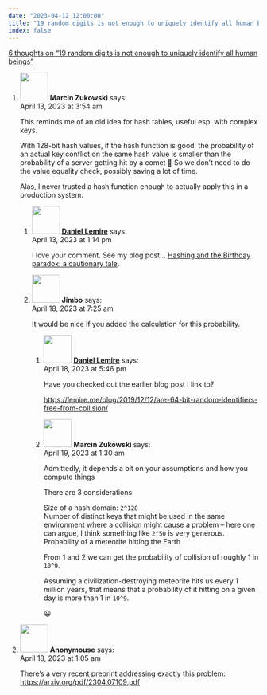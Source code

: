 ```yaml
---
date: "2023-04-12 12:00:00"
title: "19 random digits is not enough to uniquely identify all human beings"
index: false
---
```


[6 thoughts on &ldquo;19 random digits is not enough to uniquely identify all human beings&rdquo;](/lemire/blog/2023/04-12-19-random-digits-is-not-enough-to-uniquely-identify-all-human-beings)

<ol class="comment-list">
<li id="comment-650684" class="comment even thread-even depth-1 parent">
<div class="comment-author vcard">
<img alt src="https://secure.gravatar.com/avatar/00a25d326bd48185eb262e648f946681?s=56&#038;d=mm&#038;r=g" srcset="https://secure.gravatar.com/avatar/00a25d326bd48185eb262e648f946681?s=112&#038;d=mm&#038;r=g 2x" class="avatar avatar-56 photo" height="56" width="56" decoding="async" /> <b class="fn">Marcin Zukowski</b> <span class="says">says:</span> </div>
<div class="comment-metadata"><time datetime="2023-04-13T03:54:34+00:00">April 13, 2023 at 3:54 am</time></a> </div>
<div class="comment-content">
<p>This reminds me of an old idea for hash tables, useful esp. with complex keys.</p>
<p>With 128-bit hash values, if the hash function is good, the probability of an actual key conflict on the same hash value is smaller than the probability of a server getting hit by a comet 🙂 So we don&rsquo;t need to do the value equality check, possibly saving a lot of time.</p>
<p>Alas, I never trusted a hash function enough to actually apply this in a production system.</p>
</div>
<ol class="children">
<li id="comment-650710" class="comment byuser comment-author-lemire bypostauthor odd alt depth-2">
<div class="comment-author vcard">
<img alt src="https://secure.gravatar.com/avatar/2ca999bef9535950f5b84281a4dab006?s=56&#038;d=mm&#038;r=g" srcset="https://secure.gravatar.com/avatar/2ca999bef9535950f5b84281a4dab006?s=112&#038;d=mm&#038;r=g 2x" class="avatar avatar-56 photo" height="56" width="56" decoding="async" /> <b class="fn"><a href="https://lemire.me/en/" class="url" rel="ugc">Daniel Lemire</a></b> <span class="says">says:</span> </div>
<div class="comment-metadata"><time datetime="2023-04-13T13:14:54+00:00">April 13, 2023 at 1:14 pm</time></a> </div>
<div class="comment-content">
<p>I love your comment. See my blog post&#8230; <a href="https://lemire.me/blog/2013/06/17/hashing-and-the-birthday-paradox-cautionary-tale/" rel="ugc">Hashing and the Birthday paradox: a cautionary tale</a>.</p>
</div>
</li>
<li id="comment-650967" class="comment even depth-2 parent">
<div class="comment-author vcard">
<img alt src="https://secure.gravatar.com/avatar/046f724891fd8da6b314b6517fec423b?s=56&#038;d=mm&#038;r=g" srcset="https://secure.gravatar.com/avatar/046f724891fd8da6b314b6517fec423b?s=112&#038;d=mm&#038;r=g 2x" class="avatar avatar-56 photo" height="56" width="56" loading="lazy" decoding="async" /> <b class="fn">Jimbo</b> <span class="says">says:</span> </div>
<div class="comment-metadata"><time datetime="2023-04-18T07:25:38+00:00">April 18, 2023 at 7:25 am</time></a> </div>
<div class="comment-content">
<p>It would be nice if you added the calculation for this probability.</p>
</div>
<ol class="children">
<li id="comment-650994" class="comment byuser comment-author-lemire bypostauthor odd alt depth-3">
<div class="comment-author vcard">
<img alt src="https://secure.gravatar.com/avatar/2ca999bef9535950f5b84281a4dab006?s=56&#038;d=mm&#038;r=g" srcset="https://secure.gravatar.com/avatar/2ca999bef9535950f5b84281a4dab006?s=112&#038;d=mm&#038;r=g 2x" class="avatar avatar-56 photo" height="56" width="56" loading="lazy" decoding="async" /> <b class="fn"><a href="https://lemire.me/en/" class="url" rel="ugc">Daniel Lemire</a></b> <span class="says">says:</span> </div>
<div class="comment-metadata"><time datetime="2023-04-18T17:46:46+00:00">April 18, 2023 at 5:46 pm</time></a> </div>
<div class="comment-content">
<p>Have you checked out the earlier blog post I link to?</p>
<p><a href="https://lemire.me/blog/2019/12/12/are-64-bit-random-identifiers-free-from-collision/" rel="ugc">https://lemire.me/blog/2019/12/12/are-64-bit-random-identifiers-free-from-collision/</a></p>
</div>
</li>
<li id="comment-651015" class="comment even depth-3">
<div class="comment-author vcard">
<img alt src="https://secure.gravatar.com/avatar/00a25d326bd48185eb262e648f946681?s=56&#038;d=mm&#038;r=g" srcset="https://secure.gravatar.com/avatar/00a25d326bd48185eb262e648f946681?s=112&#038;d=mm&#038;r=g 2x" class="avatar avatar-56 photo" height="56" width="56" loading="lazy" decoding="async" /> <b class="fn">Marcin Zukowski</b> <span class="says">says:</span> </div>
<div class="comment-metadata"><time datetime="2023-04-19T01:30:50+00:00">April 19, 2023 at 1:30 am</time></a> </div>
<div class="comment-content">
<p>Admittedly, it depends a bit on your assumptions and how you compute things</p>
<p>There are 3 considerations:</p>
<p>Size of a hash domain: <code>2^128</code><br/>
Number of distinct keys that might be used in the same environment where a collision might cause a problem &#8211; here one can argue, I think something like <code>2^50</code> is very generous.<br/>
Probability of a meteorite hitting the Earth</p>
<p>From 1 and 2 we can get the probability of collision of roughly 1 in <code>10^9</code>.</p>
<p>Assuming a civilization-destroying meteorite hits us every 1 million years, that means that a probability of it hitting on a given day is more than 1 in <code>10^9</code>.</p>
<p>😀</p>
</div>
</li>
</ol>
</li>
</ol>
</li>
<li id="comment-650946" class="comment odd alt thread-odd thread-alt depth-1">
<div class="comment-author vcard">
<img alt src="https://secure.gravatar.com/avatar/c45e4bfe3886328e3f90364a3c83bd24?s=56&#038;d=mm&#038;r=g" srcset="https://secure.gravatar.com/avatar/c45e4bfe3886328e3f90364a3c83bd24?s=112&#038;d=mm&#038;r=g 2x" class="avatar avatar-56 photo" height="56" width="56" loading="lazy" decoding="async" /> <b class="fn">Anonymouse</b> <span class="says">says:</span> </div>
<div class="comment-metadata"><time datetime="2023-04-18T01:05:55+00:00">April 18, 2023 at 1:05 am</time></a> </div>
<div class="comment-content">
<p>There&rsquo;s a very recent preprint addressing exactly this problem: <a href="https://arxiv.org/pdf/2304.07109.pdf" rel="nofollow ugc">https://arxiv.org/pdf/2304.07109.pdf</a></p>
</div>
</li>
</ol>
